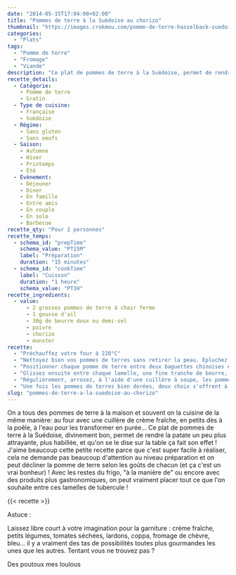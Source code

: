 ```yaml
---
date: "2014-05-15T17:04:00+02:00"
title: "Pommes de terre à la Suèdoise au chorizo"
thumbnail: "https://images.crokmou.com/pomme-de-terre-hasselback-suedoise.jpg"
categories:
  - "Plats"
tags:
  - "Pomme de terre"
  - "Fromage"
  - "Viande"
description: "Ce plat de pommes de terre à la Suèdoise, permet de rendre la patate plus attrayante, plus habillée, et qu'on se le dise sur la table ça fait son effet!"
recette_details:
  - Catégorie:
    - Pomme de terre
    - Gratin
  - Type de cuisine:
    - Française
    - Suèdoise
  - Régime:
    - Sans gluten
    - Sans oeufs
  - Saison:
    - Automne
    - Hiver
    - Printemps
    - Été
  - Évènement:
    - Déjeuner
    - Diner
    - En famille
    - Entre amis
    - En couple
    - En solo
    - Barbecue
recette_qty: "Pour 2 personnes"
recette_temps:
  - schema_id: "prepTime"
    schema_value: "PT15M"
    label: "Préparation"
    duration: "15 minutes"
  - schema_id: "cookTime"
    label: "Cuisson"
    duration: "1 heure"
    schema_value: "PT1H"
recette_ingredients: 
  - value:
      - 2 grosses pommes de terre à chair ferme
      - 1 gousse d'ail
      - 30g de beurre doux ou demi-sel
      - poivre
      - chorizo
      - munster
recette:
  - "Préchauffez votre four à 220°C"
  - "Nettoyez bien vos pommes de terres sans retirer la peau. Epluchez ensuite votre gousse d'ail puis hachez la. Réservez."
  - "Positionner chaque pomme de terre entre deux baguettes chinoises et à l'aide d'un bon couteau de cuisine, découpez celles-ci en fines lamelles en faisant bien attention de vous arrêtez lorsque votre couteau touche les baguettes."
  - "Glissez ensuite entre chaque lamelle, une fine tranche de beurre, ajoutez un peu d'ail, salez, poivrez et enfourner pour 40 minutes environ. Faites de même pour toutes les pommes de terre"
  - "Régulièrement, arrosez, à l'aide d'une cuillère à soupe, les pommes de terre avec le beurre fondu se trouvant dans le fond du plat"
  - "Une fois les pommes de terres bien dorées, deux choix s'offrent à vous : soit vous décidez de servir vos pommes de terres telles quelles, soit vous décidez d'ajouter quelques ingrédients (comme ici avec du munster et du chorizo). Dans ce cas sortez votre plat du four, insérez entre chaque lamelle ce que vous souhaitez, remettre au four pour une quinzaine de minutes et dégustez !"
slug: "pommes-de-terre-a-la-suedoise-au-chorizo"
---
```


On a tous des pommes de terre à la maison et souvent on la cuisine de la même manière: au four avec une cuillère de crème fraîche, en petits dès à la poêle, à l'eau pour les transformer en purée... Ce plat de pommes de terre à la Suédoise, divinement bon, permet de rendre la patate un peu plus attrayante, plus habillée, et qu'on se le dise sur la table ça fait son effet ! J'aime beaucoup cette petite recette parce que c'est super facile à réaliser, cela ne demande pas beaucoup d'attention au niveau préparation et on peut décliner la pomme de terre selon les goûts de chacun (et ça c'est un vrai bonheur) ! Avec les restes du frigo, "à la manière de" ou encore avec des produits plus gastronomiques, on peut vraiment placer tout ce que l'on souhaite entre ces lamelles de tubercule !

{{< recette >}}

Astuce :

Laissez libre court à votre imagination pour la garniture : crème fraîche, petits légumes, tomates séchées, lardons, coppa, fromage de chèvre, bleu... il y a vraiment des tas de possibilités toutes plus gourmandes les unes que les autres. Tentant vous ne trouvez pas ? 

Des poutoux mes loulous